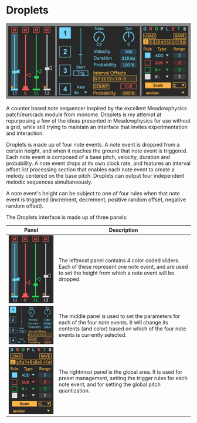 # Droplets

![Droplets Image](Droplets.jpg)

A counter based note sequencer inspired by the excellent Meadowphysics patch/eurorack 
module from monome. Droplets is my attempt at repurposing a few of the ideas presented 
in Meadowphysics for use without a grid, while still trying to maintain an interface 
that invites experimentation and interaction.

Droplets is made up of four note events. A note event is dropped from a certain
height, and when it reaches the ground that note event is triggered. Each note event 
is composed of a base pitch, velocity, duration and probability. A note event drops
at its own clock rate, and features an interval offset list processing section that
enables each note event to create a melody centered on the base pitch. Droplets can
output four independent melodic sequences simultaneously. 

A note event's height can be subject to one of four rules when that note event is
triggered (increment, decrement, positive random offset, negative random offset).


The Droplets interface is made up of three panels:

Panel|Description
-----|-----------
![Droplets Image](left.jpg) | The leftmost panel contains 4 color coded sliders. Each of these represent one note event, and are used to set the height from which a note event will be dropped.
![Droplets Image](middle.jpg) | The middle panel is used to set the parameters for each of the four note events. It will change its contents (and color) based on which of the four note events is currently selected.
![Droplets Image](right.jpg) | The rightmost panel is the global area. It is used for preset management, setting the trigger rules for each note event, and for setting the global pitch quantization.
